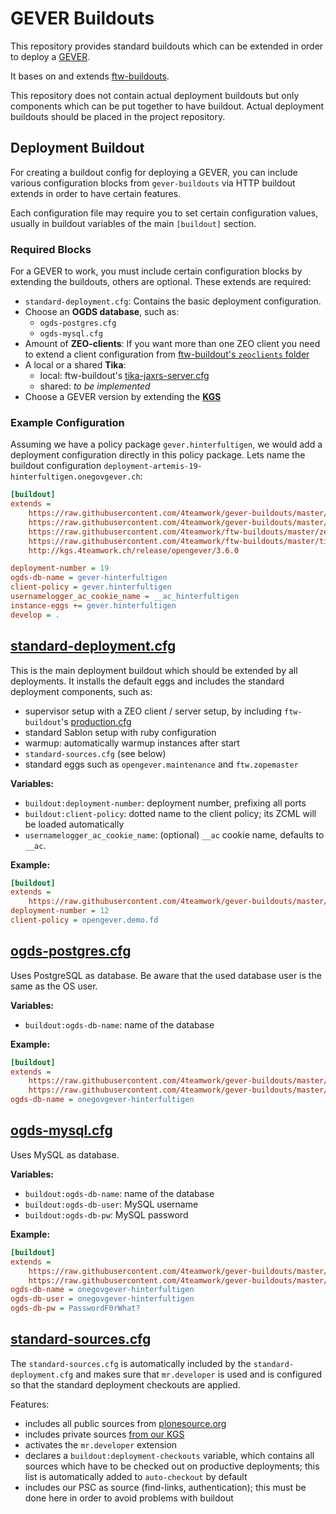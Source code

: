 # GEVER Buildouts

This repository provides standard buildouts which can be extended in order to
deploy a [GEVER](https://github.com/4teamwork/opengever.core).

It bases on and extends
[ftw-buildouts](https://github.com/4teamwork/ftw-buildouts).

This repository does not contain actual deployment buildouts but only components
which can be put together to have buildout.
Actual deployment buildouts should be placed in the project repository.



## Deployment Buildout

For creating a buildout config for deploying a GEVER, you can include various
configuration blocks from `gever-buildouts` via HTTP buildout extends in order
to have certain features.

Each configuration file may require you to set certain configuration values,
usually in buildout variables of the main `[buildout]` section.



### Required Blocks

For a GEVER to work, you must include certain configuration blocks by extending
the buildouts, others are optional.
These extends are required:

- ``standard-deployment.cfg``: Contains the basic deployment configuration.
- Choose an **OGDS database**, such as:
  - ``ogds-postgres.cfg``
  - ``ogds-mysql.cfg``
- Amount of **ZEO-clients**:
  If you want more than one ZEO client you need to extend a client configuration
  from [ftw-buildout's `zeoclients` folder](https://github.com/4teamwork/ftw-buildouts/tree/master/zeoclients)
- A local or a shared **Tika**:
  - local: ftw-buildout's
    [tika-jaxrs-server.cfg](https://raw.githubusercontent.com/4teamwork/ftw-buildouts/master/tika-jaxrs-server.cfg)
  - shared: *to be implemented*
- Choose a GEVER version by extending the [**KGS**](http://kgs.4teamwork.ch/release/opengever/)


### Example Configuration

Assuming we have a policy package ``gever.hinterfultigen``, we would add a deployment
configuration directly in this policy package.
Lets name the buildout configuration
``deployment-artemis-19-hinterfultigen.onegovgever.ch``:

```ini
[buildout]
extends =
    https://raw.githubusercontent.com/4teamwork/gever-buildouts/master/standard-deployment.cfg
    https://raw.githubusercontent.com/4teamwork/gever-buildouts/master/ogds-postgres.cfg
    https://raw.githubusercontent.com/4teamwork/ftw-buildouts/master/zeoclients/4.cfg
    https://raw.githubusercontent.com/4teamwork/ftw-buildouts/master/tika-jaxrs-server.cfg
    http://kgs.4teamwork.ch/release/opengever/3.6.0

deployment-number = 19
ogds-db-name = gever-hinterfultigen
client-policy = gever.hinterfultigen
usernamelogger_ac_cookie_name = __ac_hinterfultigen
instance-eggs += gever.hinterfultigen
develop = .
```



## [standard-deployment.cfg](https://github.com/4teamwork/gever-buildouts/blob/master/standard-deployment.cfg)

This is the main deployment buildout which should be extended by all
deployments.
It installs the default eggs and includes the standard deployment components,
such as:

- supervisor setup with a ZEO client / server setup, by including
  `ftw-buildout`'s
  [production.cfg](https://github.com/4teamwork/ftw-buildouts/blob/master/production.cfg)
- standard Sablon setup with ruby configuration
- warmup: automatically warmup instances after start
- `standard-sources.cfg` (see below)
- standard eggs such as `opengever.maintenance` and `ftw.zopemaster`

**Variables:**
- `buildout:deployment-number`: deployment number, prefixing all ports
- `buildout:client-policy`: dotted name to the client policy; its ZCML will be
  loaded automatically
- `usernamelogger_ac_cookie_name`: (optional) `__ac` cookie name, defaults to
  `__ac`.

**Example:**

```ini
[buildout]
extends =
    https://raw.githubusercontent.com/4teamwork/gever-buildouts/master/standard-deployment.cfg
deployment-number = 12
client-policy = opengever.demo.fd
```


## [ogds-postgres.cfg](https://github.com/4teamwork/gever-buildouts/blob/master/ogds-postgres.cfg)

Uses PostgreSQL as database.
Be aware that the used database user is the same as the OS user.

**Variables:**
- `buildout:ogds-db-name`: name of the database

**Example:**

```ini
[buildout]
extends =
    https://raw.githubusercontent.com/4teamwork/gever-buildouts/master/standard-deployment.cfg
    https://raw.githubusercontent.com/4teamwork/gever-buildouts/master/ogds-postgres.cfg
ogds-db-name = onegovgever-hinterfultigen
```


## [ogds-mysql.cfg](https://github.com/4teamwork/gever-buildouts/blob/master/ogds-mysql.cfg)

Uses MySQL as database.

**Variables:**
- `buildout:ogds-db-name`: name of the database
- `buildout:ogds-db-user`: MySQL username
- `buildout:ogds-db-pw`: MySQL password

**Example:**

```ini
[buildout]
extends =
    https://raw.githubusercontent.com/4teamwork/gever-buildouts/master/standard-deployment.cfg
    https://raw.githubusercontent.com/4teamwork/gever-buildouts/master/ogds-mysql.cfg
ogds-db-name = onegovgever-hinterfultigen
ogds-db-user = onegovgever-hinterfultigen
ogds-db-pw = PasswordF0rWhat?
```


## [standard-sources.cfg](https://github.com/4teamwork/gever-buildouts/blob/master/standard-sources.cfg)

The ``standard-sources.cfg`` is automatically included by the
``standard-deployment.cfg`` and makes sure that ``mr.developer`` is used and is
configured so that the standard deployment checkouts are applied.

Features:

- includes all public sources from [plonesource.org](http://plonesource.org)
- includes private sources [from our KGS](http://kgs.4teamwork.ch/sources.cfg)
- activates the `mr.developer` extension
- declares a ``buildout:deployment-checkouts`` variable, which contains all
  sources which have to be checked out on productive deployments; this list is
  automatically added to ``auto-checkout`` by default
- includes our PSC as source (find-links, authentication); this must be done
  here in order to avoid problems with buildout
